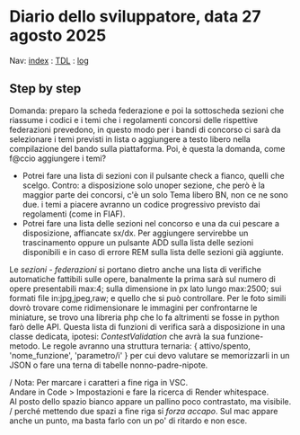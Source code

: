 # Diario dello sviluppatore, data 27 agosto 2025

Nav: [index](../index.md) : [TDL](../TDL.md) : [log](../../storage/logs/laravel.log)

## Step by step

Domanda: preparo la scheda federazione e poi la sottoscheda sezioni che riassume i codici e i temi che i regolamenti concorsi delle rispettive federazioni prevedono, in questo modo per i bandi di concorso ci sarà da selezionare i temi previsti in lista o aggiungere a testo libero nella compilazione del bando sulla piattaforma. Poi, è questa la domanda, come f@ccio aggiungere i temi?  

- Potrei fare una lista di sezioni con il pulsante check a fianco, quelli che scelgo. Contro: a disposizione solo unoper sezione, che però è la maggior parte dei concorsi, c'è un solo Tema libero BN, non ce ne sono due. i temi a piacere avranno un codice progressivo previsto dai regolamenti (come in FIAF).
- Potrei fare una lista delle sezioni nel concorso e una da cui pescare a disposizione, affiancate sx/dx. Per aggiungere servirebbe un trascinamento oppure un pulsante ADD sulla lista delle sezioni disponibili e in caso di errore REM sulla lista delle sezioni già aggiunte.

Le *sezioni - federazioni* si portano dietro anche una lista di verifiche automatiche fattibili sulle opere, banalmente la prima sarà sul numero di opere presentabili max:4; sulla dimensione in px lato lungo max:2500; sui formati file in:jpg,jpeg,raw; e quello che si può controllare. Per le foto simili dovrò trovare come ridimensionare le immagini per confrontarne le miniature, se trovo una libreria php che lo fa altrimenti se fosse in python farò delle API.
Questa lista di funzioni di verifica sarà a disposizione in una classe dedicata, ipotesi: *ContestValidation* che avrà la sua funzione-metodo. Le regole avranno una struttura ternaria: { attivo/spento, 'nome_funzione', 'parametro/i' } per cui devo valutare se memorizzarli in un JSON o fare una terna di tabelle nonno-padre-nipote.

/ Nota: Per marcare i caratteri a fine riga in VSC.  
Andare in Code > Impostazioni e fare la ricerca di Render whitespace.  
Al posto dello spazio bianco appare un pallino poco contrastato, ma visibile.  
/ perché mettendo due spazi a fine riga si *forza accapo*. Sul mac appare anche un punto, ma basta farlo con un po' di ritardo e non esce.

